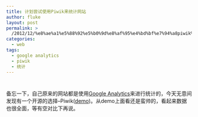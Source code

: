 ```yaml
---
title: 计划尝试使用Piwik来统计网站
author: fluke
layout: post
permalink: >
  /2012/12/%e8%ae%a1%e5%88%92%e5%b0%9d%e8%af%95%e4%bd%bf%e7%94%a8piwik%e6%9d%a5%e7%bb%9f%e8%ae%a1%e7%bd%91%e7%ab%99/
categories:
  - web
tags:
  - google analytics
  - piwik
  - 统计
---
```

# 

备忘一下，自己原来的网站都是使用[Google Analytics][1]来进行统计的，今天无意间发现有一个开源的选择–Piwik([demo][2])。从demo上面看还是蛮帅的，看起来数据也很全面，等有空对比下再说。

 [1]: http://www.google.com/analytics
 [2]: http://demo.piwik.org/index.php?module=CoreHome&action=index&idSite=7&period=day&date=yesterday#module=Dashboard&action=embeddedIndex&idSite=7&period=day&date=yesterday&idDashboard=1